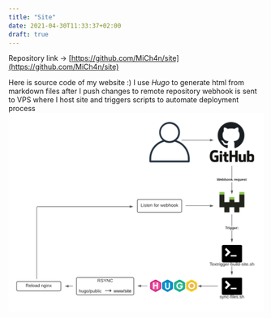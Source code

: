 ```yaml
---
title: "Site"
date: 2021-04-30T11:33:37+02:00
draft: true
---
```

Repository link -> [https://github.com/MiCh4n/site](https://github.com/MiCh4n/site)

Here is source code of my website :)
I use *Hugo* to generate html from markdown files
after I push changes to remote repository webhook is sent to VPS where I host site and triggers
scripts to automate deployment process 
![site workflow](/site-workflow.png)